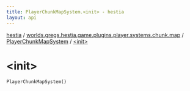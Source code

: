 ```yaml
---
title: PlayerChunkMapSystem.<init> - hestia
layout: api
---
```


<div class='api-docs-breadcrumbs'><a href="../../index.html">hestia</a> / <a href="../index.html">worlds.gregs.hestia.game.plugins.player.systems.chunk.map</a> / <a href="index.html">PlayerChunkMapSystem</a> / <a href="./-init-.html">&lt;init&gt;</a></div>

# &lt;init&gt;

<div class="signature"><code><span class="identifier">PlayerChunkMapSystem</span><span class="symbol">(</span><span class="symbol">)</span></code></div>
